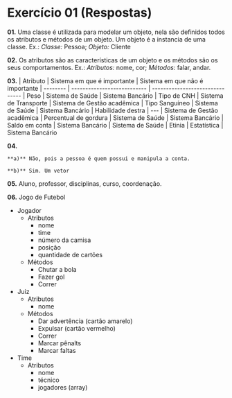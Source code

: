 # Exercício 01 (Respostas)

**01.** Uma classe é utilizada para modelar um objeto, nela são definidos todos os atributos e métodos de um objeto. Um objeto é a instancia de uma classe. Ex.: _Classe:_ Pessoa; _Objeto:_ Cliente

**02.** Os atributos são as características de um objeto e os métodos são os seus comportamentos. Ex.: _Atributos:_ nome, cor; _Métodos:_ falar, andar.

**03.** 
| Atributo | Sistema em que é importante | Sistema em que não é importante 
| -------- | --------------------------- | ------------------------------- 
| Peso   | Sistema de Saúde | Sistema Bancário
| Tipo de CNH  | Sistema de Transporte | Sistema de Gestão acadêmica
| Tipo Sanguíneo | Sistema de Saúde | Sistema Bancário
| Habilidade destra | --- | Sistema de Gestão acadêmica
| Percentual de gordura | Sistema de Saúde | Sistema Bancário
| Saldo em conta   | Sistema Bancário | Sistema de Saúde
| Etinia   | Estatística | Sistema Bancário

**04.**

	**a)** Não, pois a pessoa é quem possui e manipula a conta.

	**b)** Sim. Um vetor

**05.** Aluno, professor, disciplinas, curso, coordenação.

**06.** Jogo de Futebol

* Jogador
	* Atributos 
		* nome
		* time
		* número da camisa
		* posição
		* quantidade de cartões
	* Métodos
		* Chutar a bola
		* Fazer gol
		* Correr
* Juiz
	* Atributos
		* nome  
	* Métodos 
		* Dar advertência (cartão amarelo)
		* Expulsar (cartão vermelho)
		* Correr
		* Marcar pênalts
		* Marcar faltas
* Time
	* Atributos
		* nome
		* técnico
		* jogadores (array)



